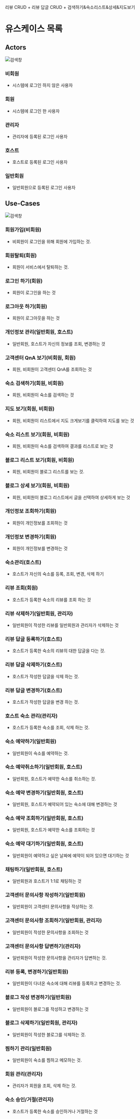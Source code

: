 리뷰 CRUD + 리뷰 답글 CRUD + 검색하기&숙소리스트&상세&지도보기

# 유스케이스 목록

## Actors
![검색창](../use-case/diagram/actors.jpeg)

### 비회원
- 시스템에 로그인 하지 않은 사용자

### 회원
- 시스템에 로그인 한 사용자

### 관리자
- 관리자에 등록된 로그인 사용자

### 호스트
- 호스트로 등록된 로그인 사용자

### 일반회원
- 일반회원으로 등록된 로그인 사용자

## Use-Cases
![검색창](../use-case/diagram/usecases.jpeg)

### 회원가입(비회원)
- 비회원이 로그인을 위해 회원에 가입하는 것.

### 회원탈퇴(회원)
- 회원이 서비스에서 탈퇴하는 것.

### 로그인 하기(회원)
- 회원이 로그인을 하는 것

### 로그아웃 하기(회원)
- 회원이 로그아웃을 하는 것

### 개인정보 관리(일반회원, 호스트)
- 일반회원, 호스트가 자신의 정보를 조회, 변경하는 것

### 고객센터 QnA 보기(비회원, 회원)
- 회원, 비회원이 고객센터 QnA를 조회하는 것

### 숙소 검색하기(회원, 비회원)
- 회원, 비회원이 숙소를 검색하는 것

### 지도 보기(회원, 비회원)
- 회원, 비회원이 리스트에서 지도 크게보기를 클릭하여 지도를 보는 것

### 숙소 리스트 보기(회원, 비회원)
- 회원, 비회원이 숙소를 검색하여 결과를 리스트로 보는 것

### 블로그 리스트 보기(회원, 비회원)
- 회원, 비회원이 블로그 리스트를 보는 것.

### 블로그 상세 보기(회원, 비회원)
- 회원, 비회원이 블로그 리스트에서 글을 선택하여 상세하게 보는 것

### 개인정보 조회하기(회원)
- 회원이 개인정보를 조회하는 것

### 개인정보 변경하기(회원)
- 회원이 개인정보를 변경하는 것

### 숙소관리(호스트)
- 호스트가 자신의 숙소를 등록, 조회, 변경, 삭제 하기

### 리뷰 조회(회원)
- 호스트가 등록한 숙소의 리뷰를 조회 하는 것

### 리뷰 삭제하기(일반회원, 관리자)
- 일반회원이 작성한 리뷰를 일반회원과 관리자가 삭제하는 것

### 리뷰 답글 등록하기(호스트)
- 호스트가 등록한 숙소의 리뷰의 대한 답글을 다는 것.

### 리뷰 답글 삭제하기(호스트)
- 호스트가 작성한 답글을 삭제 하는 것.

### 리뷰 답글 변경하기(호스트)
- 호스트가 작성한 답글을 변경 하는 것.

### 호스트 숙소 관리(관리자)
- 호스트가 등록한 숙소를 조회, 삭제 하는 것.

### 숙소 예약하기(일반회원)
- 일반회원이 숙소를 예약하는 것.

### 숙소 예약취소하기(일반회원, 호스트)
- 일반회원, 호스트가 예약한 숙소를 취소하는 것.

### 숙소 예약 변경하기(일반회원, 호스트)
- 일반회원, 호스트가 예약되어 있는 숙소에 대해 변경하는 것

### 숙소 예약 조회하기(일반회원, 호스트)
- 일반회원, 호스트가 예약한 숙소를 조회하는 것

### 숙소 예약 대기하기(일반회원, 호스트)
- 일반회원이 예약하고 싶은 날짜에 예약이 되어 있으면 대기하는 것

### 채팅하기(일반회원, 호스트)
- 일반회원과 호스트가 1:1로 채팅하는 것

### 고객센터 문의사항 작성하기(일반회원)
- 일반회원이 고객센터 문의사항을 작상하는 것.

### 고객센터 문의사항 조회하기(일반회원, 관리자)
- 일반회원이 작성한 문의사항을 조회하는 것

### 고객센터 문의사항 답변하기(관리자)
- 일반회원이 작성한 문의사항을 관리자가 답변하는 것.

### 리뷰 등록, 변경하기(일반회원)
- 일반회원이 다녀온 숙소에 대해 리뷰를 등록하고 변경하는 것.

### 블로그 작성 변경하기(일반회원)
- 일반회원이 블로그를 작성하고 변경하는 것

### 블로그 삭제하기(일반회원, 관리자)
- 일반회원이 작성한 블로그를 삭제하는 것.

### 찜하기 관리(일반회원)
- 일반회원이 숙소를 찜하고 메모하는 것.

### 회원 관리(관리자)
- 관리자가 회원을 조회, 삭제 하는 것.

### 숙소 승인/거절(관리자)
- 호스트가 등록한 숙소를 승인하거나 거절하는 것
